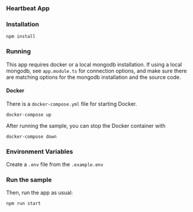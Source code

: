 ### Heartbeat App

### Installation


`npm install`

### Running

This app requires docker or a local mongodb installation.  If using a local mongodb, see `app.module.ts` for connection options, and make sure there are matching options for the mongodb installation and the source code.

#### Docker

There is a `docker-compose.yml` file for starting Docker.

`docker-compose up`

After running the sample, you can stop the Docker container with

`docker-compose down`

### Environment Variables
Create a `.env` file from the `.example.env`

### Run the sample

Then, run the app as usual:

`npm run start`

